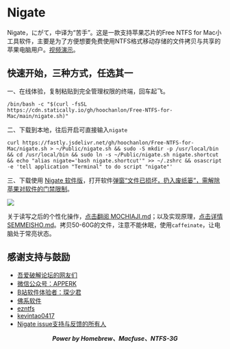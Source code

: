 # Nigate

Nigate，にがて，中译为“苦手”。这是一款支持苹果芯片的Free NTFS for Mac小工具软件，主要是为了方便想要免费使用NTFS格式移动存储的文件拷贝与共享的苹果电脑用户。<a href="https://www.bilibili.com/video/BV1XG4y1f79N">视频演示</a>。

## 快速开始，三种方式，任选其一

一、在线体验，复制粘贴到完全管理权限的终端，回车起飞。

 ```shell
 /bin/bash -c "$(curl -fsSL https://cdn.statically.io/gh/hoochanlon/Free-NTFS-for-Mac/main/nigate.sh)"
 ```

二、下载到本地，往后开启可直接输入`nigate`

```shell
curl https://fastly.jsdelivr.net/gh/hoochanlon/Free-NTFS-for-Mac/nigate.sh > ~/Public/nigate.sh && sudo -S mkdir -p /usr/local/bin && cd /usr/local/bin && sudo ln -s ~/Public/nigate.sh nigate.shortcut && echo "alias nigate='bash nigate.shortcut'" >> ~/.zshrc && osascript -e 'tell application "Terminal" to do script "nigate"'
```

三、下载使用 <a href="https://github.com/hoochanlon/Free-NTFS-for-Mac/releases/download/v1.1/nigate.dmg">Nigate 软件版</a>，打开软件[弹窗“文件已损坏，扔入废纸篓”，需解除苹果对软件的门禁限制](https://github.com/hoochanlon/Free-NTFS-for-Mac/issues/9#issue-1527116834)。

![ ](https://fastly.jsdelivr.net/gh/hoochanlon/free-mac-ntfs/shashin/example.png)


关于读写之后的个性化操作，[点击翻阅 MOCHIAJI.md](MOCHIAJI.md)；以及实现原理，[点击详情 SEMMEISHO.md](helpdesk/SEMMEISHO.md)。拷贝50-60G的文件，注意不能休眠，使用`caffeinate`，让电脑处于常亮状态。


## 感谢支持与鼓励


* [吾爱破解论坛的网友们](https://www.52pojie.cn/forum.php?mod=viewthread&tid=1735607&page=1#pid45353784)
* [微信公众号：APPERK](https://mp.weixin.qq.com/s/ByEBBCXFUmfBqF506F-Cvg)
* [B站软件体验者：琛少君](https://space.bilibili.com/32713000)
* [佛系软件](https://foxirj.com)
* [ezntfs](https://github.com/lezgomatt/ezntfs/issues/8#issuecomment-1374428139)
* [kevintao0417](https://github.com/hoochanlon/Free-NTFS-for-Mac/issues/3)
* [Nigate issue支持与反馈的所有人](https://github.com/hoochanlon/Free-NTFS-for-Mac/issues/9)


<div align="center">
<i>
<b>Power by Homebrew、Macfuse、NTFS-3G</b>
</i>
</div>


<!-- ![](https://fastly.jsdelivr.net/gh/hoochanlon/Free-NTFS-for-Mac/shashin/ln-s-to-nigate.png) -->
